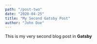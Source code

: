 ```yaml
---
path: "/post-two"
date: "2020-04-25"
title: "My Second Gatsby Post"
author: "John Doe"
---
```


This is my very second blog post in **Gatsby**

